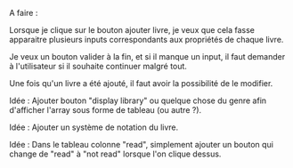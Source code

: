 A faire :

Lorsque je clique sur le bouton ajouter livre, je veux que cela fasse apparaitre
plusieurs inputs correspondants aux propriétés de chaque livre.

Je veux un bouton valider à la fin, et si il manque un input, il faut demander à l'utilisateur si il souhaite continuer malgré tout.

Une fois qu'un livre a été ajouté, il faut avoir la possibilité de le modifier.

Idée : Ajouter bouton "display library" ou quelque chose du genre afin d'afficher l'array sous forme de tableau (ou autre ?).

Idée : Ajouter un système de notation du livre.

Idée : Dans le tableau colonne "read", simplement ajouter un bouton qui change de "read" à "not read" lorsque l'on clique dessus.
